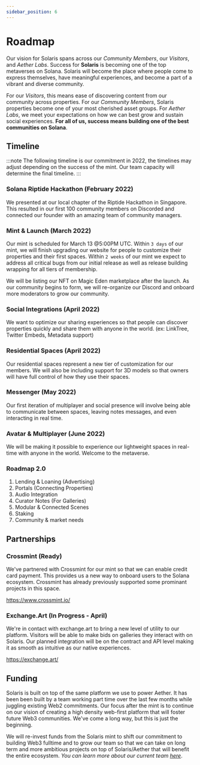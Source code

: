 ```yaml
---
sidebar_position: 6
---
```


# Roadmap

Our vision for Solaris spans across our *Community Members*, our *Visitors*, and *Aether Labs*. Success for
**Solaris** is becoming one of the top metaverses on Solana. Solaris will become the place where people come to express themselves,
have meaningful experiences, and become a part of a vibrant and diverse community.
  
For our *Visitors*, this means ease of discovering content from our community across properties. For our *Community Members*,
Solaris properties become one of your most cherished asset groups. For *Aether Labs*, we meet your expectations on how we can best
grow and sustain social experiences. **For all of us, success means building one of the best communities on Solana**.

## Timeline

:::note
The following timeline is our commitment in 2022, the timelines may adjust depending on the success of the mint. Our team capacity will determine the final timeline.
:::

### Solana Riptide Hackathon (February 2022)

We presented at our local chapter of the Riptide Hackathon in Singapore. This resulted in our first 100 community members on Discorded and connected our founder with an amazing team of community managers.

### Mint & Launch (March 2022)

Our mint is scheduled for March 13 @5:00PM UTC. Within `3 days` of our mint, we will finish upgrading our website for people to customize their properties and their first spaces. Within `2 weeks` of our mint we expect to address all critical bugs from our initial release as well as release building wrapping for all tiers of membership.

We will be listing our NFT on Magic Eden marketplace after the launch. As our community begins to form, we will re-organize our Discord and onboard more moderators to grow our community.

### Social Integrations (April 2022)

We want to optimize our sharing experiences so that people can discover properties quickly and share them with anyone in the world. (ex: LinkTree, Twitter Embeds, Metadata support)

### Residential Spaces (April 2022)

Our residential spaces represent a new tier of customization for our members. We will also be including support for 3D models so that owners will have full control of how they use their spaces.

### Messenger (May 2022)

Our first iteration of multiplayer and social presence will involve being able to communicate between spaces, leaving notes messages, and even interacting in real time.

### Avatar & Multiplayer (June 2022)

We will be making it possible to experience our lightweight spaces in real-time with anyone in the world. Welcome to the metaverse.

### Roadmap 2.0

1. Lending & Loaning (Advertising)
2. Portals (Connecting Properties)
3. Audio Integration
4. Curator Notes (For Galleries)
5. Modular & Connected Scenes
6. Staking
7. Community & market needs

## Partnerships

### Crossmint (Ready)

We've partnered with Crossmint for our mint so that we can enable credit card payment. This provides us a new way to onboard users to the Solana ecosystem. Crossmint has already previously supported some prominant projects in this space.

<https://www.crossmint.io/>

### Exchange.Art (In Progress - April)

We're in contact with exchange.art to bring a new level of utility to our platform. Visitors will be able to make bids on galleries they interact with on Solaris. Our planned integration will be on the contract and API level making it as smooth as intuitive as our native experiences.

<https://exchange.art/>

## Funding

Solaris is built on top of the same platform we use to power Aether. It has been been built by a team working part time over the last few months while juggling existing Web2 commitments. Our focus after the mint is to continue on our vision of creating a high density web-first platform that will foster future Web3 communities. We've come a long way, but this is just the beginning.

We will re-invest funds from the Solaris mint to shift our commitment to building Web3 fulltime and to grow our team so that we can take on long term and more ambitious projects on top of Solaris/Aether that will benefit the entire ecosystem. *You can learn more about our current team [here](https://www.solaris.so/team)*.
